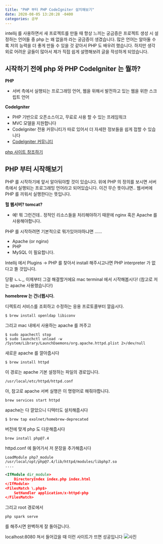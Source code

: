 ```yaml
---
title: "PHP 부터 PHP CodeIgniter 설치해보기"     
date: 2020-08-05 13:20:28 -0400
categories: 공부
---
```


intellij 를 사용하면서 새 프로젝트를 만들 때 항상 느끼는 궁금증은 프로젝트 생성 시 설정하는 언어들 중 
php 는 왜 없을까 라는 궁금증이 생겼습니다. 많은 언어는 알아둘 수록 저의 능력을 더 좋게 만들 수 있을 것 같아서 PHP 도
배우려 했습니다. 하지만 생각 외로 어려운 글들이 많아서 제가 직접 쉽게 설명해보려 글을 작성하게 되었습니다.

## 시작하기 전에 php 와 PHP CodeIgniter 는 뭘까?

**PHP**
- 서버 측에서 실행되는 프로그래밍 언어, 웹을 위해서 발전하고 있는 웹을 위한 스크립트 언어

**CodeIgniter**
- PHP 기반으로 오픈소스이고, 무료로 사용 할 수 있는 프레임워크
- MVC 모델을 지원합니다
- CodeIgniter 전용 커뮤니티가 따로 있어서 더 자세한 정보들을 쉽게 접할 수 있습니다
- [CodeIgniter 커뮤니티](https://cikorea.net/)

[php 사이트 참조하기](https://getgrav.org/blog/macos-catalina-apache-multiple-php-versions)

## PHP 부터 시작해보기

PHP 를 시작하기에 앞서 알아둬야할 것이 있습니다.
위에 PHP 의 정의를 보시면 서버 측에서 실행되는 프로그래밍 언어라고 되어있습니다.
이건 무슨 뜻이냐면.. 웹서버에 PHP 를 끼워서 실행한다는 뜻입니다.

**헐 웹서버? tomcat?**
- 예! 뭐 그런건데.. 정적인 리소스들을 처리해야하기 때문에 nginx 혹은 Apache 를 사용해야합니다.

PHP 를 시작하려면 기본적으로 뭐가있어야하냐면 ......
- Apache (or nginx)
- PHP
- MySQL
이 필요합니다.

Intellij 에서 Plugins -> PHP 를 찾아서 install 해주시고나면 PHP interpreter 가 없다고 뜰 것입니다.

당황 ㄴㄴ,, 이제부터 그걸 해결할거에요
mac terminal 에서 시작해봅시다! (참고로 저는 apache 사용했습니다!)

**homebrew 는 건너뜁시다.**

디렉토리 서비스를 조회하고 수정하는 응용 프로토콜부터 깔읍시다.
```text
$ brew install openldap libiconv
```

그리고 mac 내에서 사용하는 apache 를 꺼주고
```text
$ sudo apachectl stop
$ sudo launchctl unload -w /System/Library/LaunchDaemons/org.apache.httpd.plist 2>/dev/null
```

새로운 apache 를 깔아줍시다
```text
$ brew install httpd
```

이 경로는 apache 기본 설정하는 파일의 경로입니다.
```text
/usr/local/etc/httpd/httpd.conf
```
아, 참고로 apache 서버 실행은 이 명령어로 해줘야합니다.
```text
brew services start httpd
```

apache는 다 깔았으니 디텍터도 설치해줍시다
```text
$ brew tap exolnet/homebrew-deprecated
``` 

버전에 맞게 php 도 다운해줍시다
```text
brew install php@7.4
```

httpd.conf 에 들어가서 저 문장을 추가해줍시다
```text
LoadModule php7_module /usr/local/opt/php@7.4/lib/httpd/modules/libphp7.so
....
```

```xml
<IfModule dir_module> 
    DirectoryIndex index.php index.html 
</IfModule>
<FilesMatch \.php$>
    SetHandler application/x-httpd-php
</FilesMatch>
```

그리고 root 경로에서
```text
php spark serve
```
를 해주시면 완벽하게 잘 돌아갑니다.

localhost:8080 쳐서 들어갔을 때 이런 사이트가 뜨면 성공입니다
![사진](https://user-images.githubusercontent.com/45488643/89513204-3bf14c80-d80f-11ea-9292-ae30bd99c28c.png)